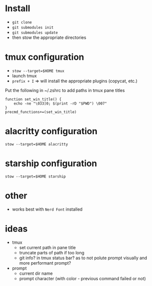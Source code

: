# Install
- ```git clone```
- ```git submodules init```
- ```git submodules update```
- then stow the appropriate directories

# tmux configuration
- ```stow --target=$HOME tmux```
- launch tmux
- ```prefix + I``` => will install the appropriate plugins (copycat, etc.)

Put the following in ~/.zshrc to add paths in tmux pane titles
```
function set_win_title() {
	echo -ne "\033]0; $(print -rD "$PWD") \007"
}
precmd_functions+=(set_win_title)
```

# alacritty configuration
```stow --target=$HOME alacritty```

# starship configuration
```stow --target=$HOME starship```

# other
- works best with ```Nerd Font``` installed

# ideas
- tmux
    * set current path in pane title
    * truncate parts of path if too long
    * git info? in tmux status bar? as to not polute prompt visually and more performant prompt?
- prompt
    * current dir name
    * prompt character (with color - previous command failed or not) 

